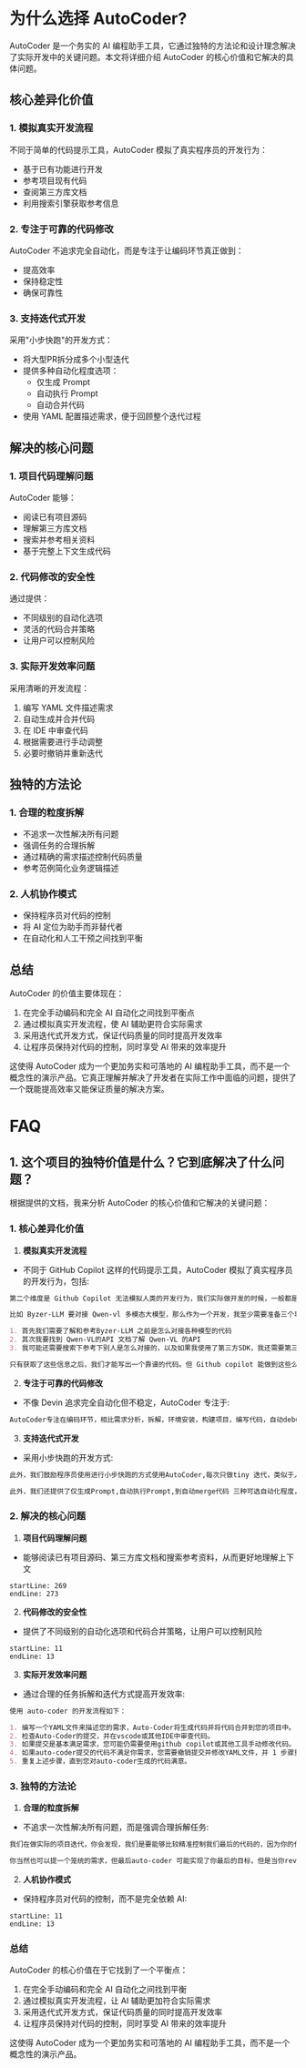 # 为什么选择 AutoCoder?

AutoCoder 是一个务实的 AI 编程助手工具，它通过独特的方法论和设计理念解决了实际开发中的关键问题。本文将详细介绍 AutoCoder 的核心价值和它解决的具体问题。

## 核心差异化价值

### 1. 模拟真实开发流程
不同于简单的代码提示工具，AutoCoder 模拟了真实程序员的开发行为：
- 基于已有功能进行开发
- 参考项目现有代码
- 查阅第三方库文档
- 利用搜索引擎获取参考信息

### 2. 专注于可靠的代码修改
AutoCoder 不追求完全自动化，而是专注于让编码环节真正做到：
- 提高效率
- 保持稳定性
- 确保可靠性

### 3. 支持迭代式开发
采用"小步快跑"的开发方式：
- 将大型PR拆分成多个小型迭代
- 提供多种自动化程度选项：
  - 仅生成 Prompt
  - 自动执行 Prompt
  - 自动合并代码
- 使用 YAML 配置描述需求，便于回顾整个迭代过程

## 解决的核心问题

### 1. 项目代码理解问题
AutoCoder 能够：
- 阅读已有项目源码
- 理解第三方库文档
- 搜索并参考相关资料
- 基于完整上下文生成代码

### 2. 代码修改的安全性
通过提供：
- 不同级别的自动化选项
- 灵活的代码合并策略
- 让用户可以控制风险

### 3. 实际开发效率问题
采用清晰的开发流程：
1. 编写 YAML 文件描述需求
2. 自动生成并合并代码
3. 在 IDE 中审查代码
4. 根据需要进行手动调整
5. 必要时撤销并重新迭代

## 独特的方法论

### 1. 合理的粒度拆解
- 不追求一次性解决所有问题
- 强调任务的合理拆解
- 通过精确的需求描述控制代码质量
- 参考范例简化业务逻辑描述

### 2. 人机协作模式
- 保持程序员对代码的控制
- 将 AI 定位为助手而非替代者
- 在自动化和人工干预之间找到平衡

## 总结

AutoCoder 的价值主要体现在：

1. 在完全手动编码和完全 AI 自动化之间找到平衡点
2. 通过模拟真实开发流程，使 AI 辅助更符合实际需求
3. 采用迭代式开发方式，保证代码质量的同时提高开发效率
4. 让程序员保持对代码的控制，同时享受 AI 带来的效率提升

这使得 AutoCoder 成为一个更加务实和可落地的 AI 编程助手工具，而不是一个概念性的演示产品。它真正理解并解决了开发者在实际工作中面临的问题，提供了一个既能提高效率又能保证质量的解决方案。 

# FAQ


## 1. 这个项目的独特价值是什么？它到底解决了什么问题？


根据提供的文档，我来分析 AutoCoder 的核心价值和它解决的关键问题：


### 1. 核心差异化价值



1. **模拟真实开发流程**
- 不同于 GitHub Copilot 这样的代码提示工具，AutoCoder 模拟了真实程序员的开发行为，包括:

```11:19:docs/zh/为什么不是GithubCopilot,不是Devin而是AutoCoder.md
第二个维度是 Github Copilot 无法模拟人类的开发行为，我们实际做开发的时候，一般都是基于已有功能，并且根据某种“文档”，“第三方代码”和“搜索引擎”来进行开发。

比如 Byzer-LLM 要对接 Qwen-vl 多模态大模型，那么作为一个开发，我至少需要准备三个事情：

1. 首先我们需要了解和参考Byzer-LLM 之前是怎么对接各种模型的代码
2. 其次我要找到 Qwen-VL的API 文档了解 Qwen-VL 的API
3. 我可能还需要搜索下参考下别人是怎么对接的，以及如果我使用了第三方SDK，我还需要第三方SDK的文档或者代码。

只有获取了这些信息之后，我们才能写出一个靠谱的代码。但 Github copilot 能做到这些么？显然做不到。
```


2. **专注于可靠的代码修改**
- 不像 Devin 追求完全自动化但不稳定，AutoCoder 专注于:

```55:56:docs/zh/为什么不是GithubCopilot,不是Devin而是AutoCoder.md
AutoCoder专注在编码环节，相比需求分析，拆解，环境安装，构建项目，编写代码，自动debug,甚至自动运行测试，我们只专注在编程这个环节，让这个环节真正做到提效，稳定，可靠。

```


3. **支持迭代式开发**
- 采用小步快跑的开发方式:

```61:63:docs/zh/为什么不是GithubCopilot,不是Devin而是AutoCoder.md
此外，我们鼓励程序员使用进行小步快跑的方式使用AutoCoder,每次只做tiny 迭代，类似于人类一个大PR 需要拆解成几个小PR才能被提交。

此外，我们还提供了仅生成Prompt,自动执行Prompt,到自动merge代码 三种可选自动化程度，在每一步小迭代中都可以由用户来选择自动化什么程度。由于每一个小迭代，我们都采用了yml配置来描述需求，意味着用户可以回顾自己迭代的整个过程。
```


### 2. 解决的核心问题

1. **项目代码理解问题**
- 能够阅读已有项目源码、第三方库文档和搜索参考资料，从而更好地理解上下文
```markdown:docs/zh/命令行版Devin 来了_Auto-Coder.md
startLine: 269
endLine: 273
```

2. **代码修改的安全性**
- 提供了不同级别的自动化选项和代码合并策略，让用户可以控制风险
```markdown:docs/zh/015 - AutoCoder 迭代粒度拆解技巧.md
startLine: 11
endLine: 13
```

3. **实际开发效率问题**
- 通过合理的任务拆解和迭代方式提高开发效率:

```5:11:docs/zh/037-AutoCoder_项目快速修bug实战.md
使用 auto-coder 的开发流程如下：

1. 编写一个YAML文件来描述您的需求，Auto-Coder将生成代码并将代码合并到您的项目中。
2. 检查Auto-Coder的提交，并在vscode或其他IDE中审查代码。
3. 如果提交是基本满足需求，您可能仍需要使用github copilot或其他工具手动修改代码。
4. 如果auto-coder提交的代码不满足你需求，您需要撤销提交并修改YAML文件，并 1 步骤重新开始。
5. 重复上述步骤，直到您对auto-coder生成的代码满意。
```


### 3. 独特的方法论

1. **合理的粒度拆解**
- 不追求一次性解决所有问题，而是强调合理拆解任务:

```137:139:docs/zh/038-AutoCoder_为什么你需要经过反复练习才能用好.md
我们在做实际的项目迭代，你会发现，我们是要能够比较精准控制我们最后的代码的，因为你的代码要能够满足你已有项目的一些风格以及一些规范，包括你需要较为准确的控制你的代码的逻辑，所以正常你应该尽可能提供详细的需求和实现逻辑。通过参考范例，可以极大的简化你的业务逻辑描述。

你当然也可以提一个笼统的需求，但最后auto-coder 可能实现了你最后的目标，但是当你review commit 的时候，你可能会需要较多的修改满足项目自身的一些规范和需求。
```


2. **人机协作模式**
- 保持程序员对代码的控制，而不是完全依赖 AI:
```markdown:docs/zh/015 - AutoCoder 迭代粒度拆解技巧.md
startLine: 11
endLine: 13
```

### 总结

AutoCoder 的核心价值在于它找到了一个平衡点：

1. 在完全手动编码和完全 AI 自动化之间找到平衡
2. 通过模拟真实开发流程，让 AI 辅助更加符合实际需求
3. 采用迭代式开发方式，保证代码质量的同时提高开发效率
4. 让程序员保持对代码的控制，同时享受 AI 带来的效率提升

这使得 AutoCoder 成为一个更加务实和可落地的 AI 编程助手工具，而不是一个概念性的演示产品。
